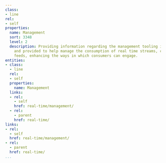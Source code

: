 ```yaml
---
class:
- line
rel:
- self
properties:
  name: Management
  sort: 3348
  level: 2
  description: Providing information regarding the management tooling involved with
    and provided to help manage the consumption of real time streams, channels, and
    feeds, enhancing the ways in which consumers can engage.
entities:
- class:
  - line
  rel:
  - self
  properties:
    name: Management
  links:
  - rel:
    - self
    href: real-time/management/
  - rel:
    - parent
    href: real-time/
links:
- rel:
  - self
  href: real-time/management/
- rel:
  - parent
  href: real-time/
...
```

